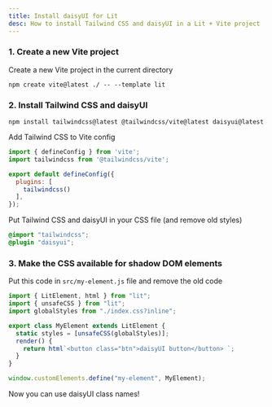 ```yaml
---
title: Install daisyUI for Lit
desc: How to install Tailwind CSS and daisyUI in a Lit + Vite project
---
```


<script>
  import Translate from "$components/Translate.svelte"
</script>

### 1. Create a new Vite project

Create a new Vite project in the current directory

```sh:Terminal
npm create vite@latest ./ -- --template lit
```

### 2. Install Tailwind CSS and daisyUI

```sh:Terminal
npm install tailwindcss@latest @tailwindcss/vite@latest daisyui@latest
```

Add Tailwind CSS to Vite config

```js:vite.config.js
import { defineConfig } from 'vite';
import tailwindcss from '@tailwindcss/vite';

export default defineConfig({
  plugins: [
    tailwindcss()
  ],
});
```

Put Tailwind CSS and daisyUI in your CSS file (and remove old styles)
  
```postcss:src/index.css
@import "tailwindcss";
@plugin "daisyui";
```

### 3. Make the CSS available for shadow DOM elements

Put this code in `src/my-element.js` file and remove the old code
```js:src/my-element.js
import { LitElement, html } from "lit";
import { unsafeCSS } from "lit";
import globalStyles from "./index.css?inline";

export class MyElement extends LitElement {
  static styles = [unsafeCSS(globalStyles)];
  render() {
    return html`<button class="btn">daisyUI button</button> `;
  }
}

window.customElements.define("my-element", MyElement);
```

Now you can use daisyUI class names!
